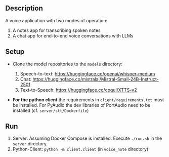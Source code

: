 ## Description

A voice application with two modes of operation:

1. A notes app for transcribing spoken notes
2. A chat app for end-to-end voice conversations with LLMs

## Setup

- Clone the model repositories to the `models` directory:
    1. Speech-to-text: https://huggingface.co/openai/whisper-medium
    2. Chat: https://huggingface.co/mistralai/Mistral-Small-24B-Instruct-2501
    3. Text-to-Speech: https://huggingface.co/coqui/XTTS-v2

- **For the python client** the requirements in `client/requirements.txt` must be installed. For PyAudio the dev
libraries of PortAudio need to be installed (cf. `server/stt/Dockerfile`)

## Run

1. Server: Assuming Docker Compose is installed: Execute `./run.sh` in the `server` directory.
2. Python-Client: `python -m client.client` (in `voice_note` directory)
